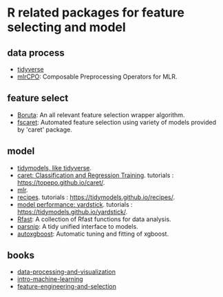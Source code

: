 # R related packages for feature selecting and model

## data process

- [tidyverse](https://www.tidyverse.org/packages/)
- [mlrCPO](https://github.com/mlr-org/mlrCPO): Composable Preprocessing Operators for MLR.

## feature select

- [Boruta](https://cran.r-project.org/web/packages/Boruta/index.html): An all relevant feature selection wrapper algorithm. 
- [fscaret](https://cran.r-project.org/web/packages/fscaret/index.html): Automated feature selection using variety of models provided by 'caret' package. 

## model 

- [tidymodels, like tidyverse](https://github.com/tidymodels/tidymodels).
- [caret: Classification and Regression Training](https://cran.r-project.org/web/packages/caret/). tutorials : <https://topepo.github.io/caret/>.
- [mlr](https://mlr-org.github.io/mlr/).
- [recipes](https://github.com/tidymodels/recipes). tutorials : <https://tidymodels.github.io/recipes/>.
- [model performance: yardstick](https://github.com/tidymodels/yardstick). tutorials : <https://tidymodels.github.io/yardstick/>.
- [Rfast](https://cran.r-project.org/package=Rfast): A collection of Rfast functions for data analysis.
- [parsnip](https://github.com/topepo/parsnip): A tidy unified interface to models.
- [autoxgboost](https://github.com/ja-thomas/autoxgboost): Automatic tuning and fitting of xgboost.


## books

- [data-processing-and-visualization](https://m-clark.github.io/data-processing-and-visualization/)
- [intro-machine-learning](https://m-clark.github.io/introduction-to-machine-learning/)
- [feature-engineering-and-selection](https://bookdown.org/max/FES/)

